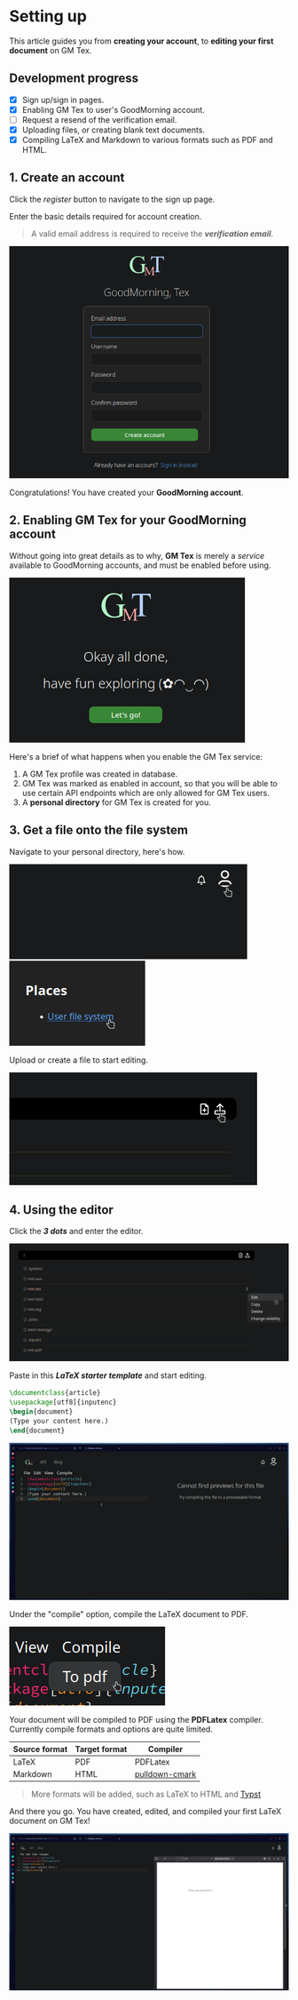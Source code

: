 # Setting up

This article guides you from **creating your account**, to **editing your first document** on GM Tex.

## Development progress

- [x] Sign up/sign in pages.
- [x] Enabling GM Tex to user's GoodMorning account.
- [ ] Request a resend of the verification email.
- [x] Uploading files, or creating blank text documents.
- [x] Compiling LaTeX and Markdown to various formats such as PDF and HTML.

## 1. Create an account

Click the *register* button to navigate to the sign up page.

Enter the basic details required for account creation.

> A valid email address is required to receive the ***verification email***.

![](../assets/signup.png)

Congratulations! You have created your **GoodMorning account**.

## 2. Enabling GM Tex for your GoodMorning account

Without going into great details as to why, **GM Tex** is merely a *service* available to GoodMorning accounts, and must be enabled before using.

![](../assets/createservice.png)

Here's a brief of what happens when you enable the GM Tex service:

1. A GM Tex profile was created in database.
2. GM Tex was marked as enabled in account, so that you will be able to use certain API endpoints which are only allowed for GM Tex users.
3. A **personal directory** for GM Tex is created for you.

## 3. Get a file onto the file system

Navigate to your personal directory, here's how.

![](../assets/navigateprofile.png)
![](../assets/navigatefs.png)

Upload or create a file to start editing.

![](../assets/createfile.png)

## 4. Using the editor

Click the ***3 dots*** and enter the editor.

![](../assets/enteredit.png)

Paste in this ***LaTeX starter template*** and start editing.

```latex
\documentclass{article}
\usepackage[utf8]{inputenc}
\begin{document}
(Type your content here.)
\end{document}
```

![](../assets/beginedit.png)

Under the "compile" option, compile the LaTeX document to PDF.

![](../assets/compile.png)

Your document will be compiled to PDF using the **PDFLatex** compiler. Currently compile formats and options are quite limited.

|Source format|Target format|Compiler|
|---|---|---|
|LaTeX|PDF|PDFLatex|
|Markdown|HTML|[pulldown-cmark](https://github.com/raphlinus/pulldown-cmark)|

> More formats will be added, such as LaTeX to HTML and [Typst](https://github.com/typst/typst)

And there you go. You have created, edited, and compiled your first LaTeX document on GM Tex!

![](../assets/compiled.png)
